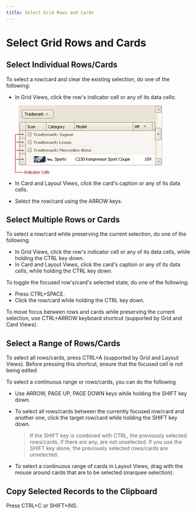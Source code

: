 ```yaml
---
title: Select Grid Rows and Cards
---
```

# Select Grid Rows and Cards
## Select Individual Rows/Cards
To select a row/card and clear the existing selection, do one of the following:
* In Grid Views, click the row's indicator cell or any of its data cells:
	
	![EU_XtraGrid_GridView_IndicatorCells](../../../images/Img7494.png)
* In Card and Layout Views, click the card's caption or any of its data cells.
* Select the row/card using the ARROW keys.

## Select Multiple Rows or Cards
To select a row/card while preserving the current selection, do one of the following:
* In Grid Views, click the row's indicator cell or any of its data cells, while holding the CTRL key down.
* In Card and Layout Views, click the card's caption or any of its data cells, while holding the CTRL key down.

To toggle the focused row's/card's selected state, do one of the following:
* Press CTRL+SPACE.
* Click the row/card while holding the CTRL key down.

To move focus between rows and cards while preserving the current selection, use CTRL+ARROW keyboard shortcut (supported by Grid and Card Views).

## Select a Range of Rows/Cards
To select all rows/cards, press CTRL+A (supported by Grid and Layout Views). Before pressing this shortcut, ensure that the focused cell is not being edited

To select a continuous range or rows/cards, you can do the following
* Use ARROW, PAGE UP, PAGE DOWN keys while holding the SHIFT key down.
* To select all rows/cards between the currently focused row/card and another one, click the target row/card while holding the SHIFT key down.
	
	> If the SHIFT key is combined with CTRL, the previously selected rows/cards, if there are any, are not unselected. If you use the SHIFT key alone, the previously selected rows/cards are unselected.
* To select a continuous range of cards in Layout Views, drag with the mouse around cards that are to be selected (marquee selection).

## Copy Selected Records to the Clipboard
Press CTRL+C or SHIFT+INS.